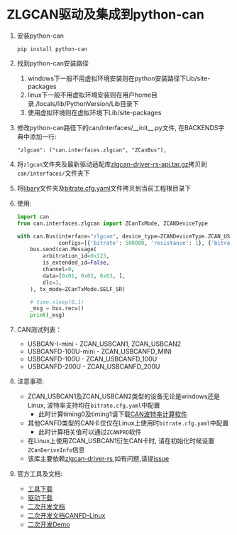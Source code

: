 # ZLGCAN驱动及集成到python-can

1. 安装python-can

    ```shell
    pip install python-can

2. 找到python-can安装路径

   1. windows下一般不用虚拟环境安装则在python安装路径下Lib/site-packages
   2. linux下一般不用虚拟环境安装则在用户home目录./locals/lib/PythonVersion/Lib目录下
   3. 使用虚拟环境则在虚拟环境下Lib/site-packages

3. 修改python-can路径下的can/interfaces/\_\_init\_\_.py文件, 在BACKENDS字典中添加一行:

   ```
   "zlgcan": ("can.interfaces.zlgcan", "ZCanBus"),

4. 将`zlgcan`文件夹及最新驱动适配库[zlgcan-driver-rs-api.tar.gz](https://github.com/zhuyu4839/zlgcan-driver-rs/releases)拷贝到`can/interfaces/`文件夹下
5. 将[libary](https://github.com/zhuyu4839/zlgcan-driver-rs/tree/master/zlgcan-driver/library)文件夹及[bitrate.cfg.yaml](https://github.com/zhuyu4839/zlgcan-driver-rs/blob/master/bitrate.cfg.yaml)文件拷贝到当前工程根目录下

6. 使用:
   ```python
   import can
   from can.interfaces.zlgcan import ZCanTxMode, ZCANDeviceType
   
   with can.Bus(interface="zlgcan", device_type=ZCANDeviceType.ZCAN_USBCANFD_200U,
                configs=[{'bitrate': 500000, 'resistance': 1}, {'bitrate': 500000, 'resistance': 1}]) as bus:
       bus.send(can.Message(
           arbitration_id=0x123,
           is_extended_id=False,
           channel=0,
           data=[0x01, 0x02, 0x03, ],
           dlc=3,
       ), tx_mode=ZCanTxMode.SELF_SR)
   
       # time.sleep(0.1)
       _msg = bus.recv()
       print(_msg)

7. CAN测试列表：
   * USBCAN-I-mini - ZCAN_USBCAN1, ZCAN_USBCAN2
   * USBCANFD-100U-mini - ZCAN_USBCANFD_MINI
   * USBCANFD-100U - ZCAN_USBCANFD_100U
   * USBCANFD-200U - ZCAN_USBCANFD_200U

8. 注意事项:
   * ZCAN_USBCAN1及ZCAN_USBCAN2类型的设备无论是windows还是Linux, 波特率支持均在`bitrate.cfg.yaml`中配置
     * 此时计算timing0及timing1请下载[CAN波特率计算软件](https://zlg.cn/can/down/down/id/22.html)
   * 其他CANFD类型的CAN卡仅仅在Linux上使用时`bitrate.cfg.yaml`中配置
     * 此时计算相关值可以通过`ZCANPRO`软件
   * 在Linux上使用ZCAN_USBCAN1衍生CAN卡时, 请在初始化时候设置`ZCanDeriveInfo`信息
   * 该库主要依赖[zlgcan-driver-rs](https://github.com/zhuyu4839/zlgcan-driver-rs),如有问题,请提[issue](https://github.com/zhuyu4839/zlgcan-driver-rs/issues/new)

9. 官方工具及文档:
   * [工具下载](https://zlg.cn/can/down/down/id/22.html)
   * [驱动下载](https://manual.zlg.cn/web/#/146)
   * [二次开发文档](https://manual.zlg.cn/web/#/42/1710)
   * [二次开发文档CANFD-Linux](https://manual.zlg.cn/web/#/188/6982)
   * [二次开发Demo](https://manual.zlg.cn/web/#/152/5332)

